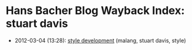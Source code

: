 # Hans Bacher Blog Wayback Index: stuart davis

* 2012-03-04 (13:28): [style development](https://web.archive.org/web/https://one1more2time3.wordpress.com/2012/03/04/style-development/) (malang, stuart davis, style)